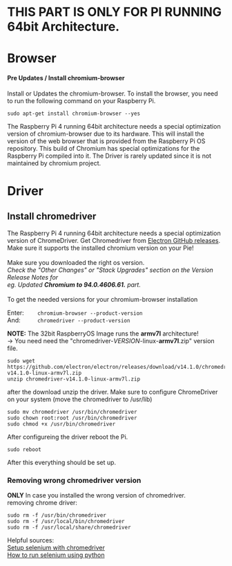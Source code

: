 
# THIS PART IS ONLY FOR PI RUNNING 64bit Architecture.
#


# Browser
#### Pre Updates / Install chromium-browser

Install or Updates the chromium-browser.
To install the browser, you need to run the following command on your Raspberry Pi.
```
sudo apt-get install chromium-browser --yes
```
The Raspberry Pi 4 running 64bit architecture needs a special optimization version of chromium-browser due to its hardware.
This will install the version of the web browser that is provided from the Raspberry Pi OS repository.
This build of Chromium has special optimizations for the Raspberry Pi compiled into it.
The Driver is rarely updated since it is not maintained by chromium project.

<!-- Current version of chromium-browser is: 92.0.4515.98 -->

<!-- | Chromium-Browser  | chromedriver |
| ------------- | ------------- |
| 92.0.4515.98  | [v14.0.0](https://github.com/electron/electron/releases/tag/v14.0.0) |
| Content Cell  | Content Cell  |
https://github.com/electron/electron/releases/tag/v13.1.8 (Updated Chromium to 91.0.4472.164. #30169)
https://github.com/electron/electron/releases/tag/v14.0.0-beta.18 (Updated Chromium to 93.0.4577.15. #30029)
https://github.com/electron/electron/releases/tag/v14.0.0 (Chromium 93.0.4577.58.)
https://github.com/electron/electron/releases/tag/v13.0.0 (Chromium 91.0.4472.69) -->
# Driver
## Install chromedriver 
The Raspberry Pi 4 running 64bit architecture needs a special optimization version of ChromeDriver.
Get Chromedriver from [Electron GitHub releases](https://github.com/electron/electron/releases). Make sure it supports the installed chromium version on your Pie! <br/>  
Make sure you downloaded the right os version. <br/>*Check the "Other Changes" or "Stack Upgrades" section on the Version Release Notes for <br/> eg. Updated **Chromium to 94.0.4606.61.** part.* <br/> <br/> 
To get the needed versions for your chromium-browser installation <br/> 
<!-- Enter: &nbsp;&nbsp;&nbsp;&nbsp;`chromium --product-version` <br/>  -->
Enter: &nbsp;&nbsp;&nbsp;&nbsp;&nbsp;&nbsp;&nbsp;`chromium-browser --product-version` <br/> 
And: &nbsp;&nbsp;&nbsp;&nbsp;&nbsp;&nbsp;&nbsp;&nbsp; `chromedriver --product-version` <br/> 

 

**NOTE:** The 32bit RaspberryOS Image runs the **armv7l** architecture! <br/> 
→ You need need the "chromedriver-_VERSION_-linux-**armv7l**.zip" version file.

```
sudo wget https://github.com/electron/electron/releases/download/v14.1.0/chromedriver-v14.1.0-linux-armv7l.zip
unzip chromedriver-v14.1.0-linux-armv7l.zip
```
after the download unzip the driver.
Make sure to configure ChromeDriver on your system (move the chromedriver to /usr/lib)

```
sudo mv chromedriver /usr/bin/chromedriver
sudo chown root:root /usr/bin/chromedriver
sudo chmod +x /usr/bin/chromedriver
```
After configureing the driver reboot the Pi.
```
sudo reboot
```


After this everything should be set up. 

### Removing wrong chromedriver version
**ONLY** In case you installed the wrong version of chromedriver. <br/>removing chrome driver:

```
sudo rm -f /usr/bin/chromedriver 
sudo rm -f /usr/local/bin/chromedriver 
sudo rm -f /usr/local/share/chromedriver
``` 

Helpful sources:<br/>
[Setup selenium with chromedriver](https://tecadmin.net/setup-selenium-with-chromedriver-on-debian/) <br/>
[How to run selenium using python](https://patrikmojzis.medium.com/how-to-run-selenium-using-python-on-raspberry-pi-d3fe058f011)

